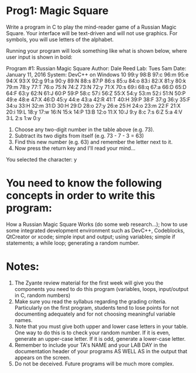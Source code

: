 # Prog1: Magic Square
Write a program in C to play the mind-reader game of a Russian Magic Square. Your interface will be text-driven and will not use graphics. For symbols, you will use letters of the alphabet.

Running your program will look something like what is shown below, where user input is shown in bold:

Program #1: Russian Magic Square
Author: Dale Reed
Lab: Tues 5am
Date: January 11, 2016
System:  DevC++ on Windows 10
 99:y 98:B 97:c 96:m 95:e 94:X 93:X 92:g 91:a 90:y
 89:N 88:s 87:P 86:s 85:u 84:o 83:i 82:X 81:y 80:k
 79:m 78:y 77:T 76:o 75:N 74:Z 73:N 72:y 71:X 70:s
 69:i 68:q 67:a 66:D 65:D 64:F 63:y 62:N 61:J 60:P
 59:P 58:c 57:i 56:Z 55:X 54:y 53:m 52:i 51:N 50:P
 49:e 48:e 47:X 46:D 45:y 44:e 43:a 42:R 41:T 40:H
 39:P 38:F 37:g 36:y 35:F 34:u 33:H 32:m 31:D 30:H
 29:D 28:o 27:y 26:e 25:H 24:o 23:m 22:F 21:X 20:i
 19:L 18:y 17:w 16:N 15:k 14:P 13:B 12:o 11:X 10:J
  9:y  8:c  7:s  6:Z  5:a  4:V  3:L  2:s  1:w  0:y

1. Choose any two-digit number in the table above (e.g. 73).
2. Subtract its two digits from itself (e.g. 73 - 7 - 3 = 63)
3. Find this new number (e.g. 63) and remember the letter next to it.
4. Now press the return key and I'll read your mind...

You selected the character: y

# You need to know the following concepts in order to write this program:
How a Russian Magic Square Works (do some web research...); how to use some integrated development environment such as DevC++, Codeblocks, QtCreator or xcode; simple input and output; using variables; simple if statements; a while loop; generating a random number.

# Notes:
1) The Zyante review material for the first week will give you the components you need to do this program (variables, loops, input/output in C, random numbers)
2) Make sure you read the syllabus regarding the grading criteria. Particularly on the first program, students tend to lose points for not documenting adequately and for not choosing meaningful variable names.
3) Note that you must give both upper and lower case letters in your table. One way to do this is to check your random number. If it is even, generate an upper-case letter. If it is odd, generate a lower-case letter.
4) Remember to include your TA's NAME and your LAB DAY in the documentation header of your programs AS WELL AS in the output that appears on the screen.
5) Do not be deceived. Future programs will be much more complex.

